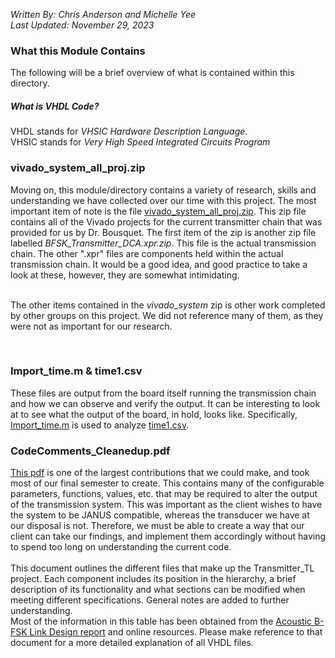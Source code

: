 *Written By: Chris Anderson and Michelle Yee* <br/>
*Last Updated: November 29, 2023*<br/>



### What this Module Contains
The following will be a brief overview of what is contained within this directory.

##### What is VHDL Code?
VHDL stands for *VHSIC Hardware Description Language*. <br/>
VHSIC stands for *Very High Speed Integrated Circuits Program* <br/>


### vivado_system_all_proj.zip
Moving on, this module/directory contains a variety of research, skills and understanding we have collected over our time with this project. The most important item of note is the file [vivado_system_all_proj.zip](./vivado_system_all_proj.zip). This zip file contains all of the Vivado projects for the current transmitter chain that was provided for us by Dr. Bousquet. The first item of the zip is another zip file labelled *BFSK_Transmitter_DCA.xpr.zip*. This file is the actual transmission chain. The other ".xpr" files are components held within the actual transmission chain. It would be a good idea, and good practice to take a look at these, however, they are somewhat intimidating. 
<br/>
<br/>

The other items contained in the *vivado_system* zip is other work completed by other groups on this project. We did not reference many of them, as they were not as important for our research. 

<br/>

### Import_time.m & time1.csv
These files are output from the board itself running the transmission chain and how we can observe and verify the output. It can be interesting to look at to see what the output of the board, in hold, looks like. Specifically, [Import_time.m](./Import_time.m) is used to analyze [time1.csv](./time1.csv).


### CodeComments_Cleanedup.pdf
[This pdf](./CodeComments_Cleanedup.pdf) is one of the largest contributions that we could make, and took most of our final semester to create. This contains many of the configurable parameters, functions, values, etc. that may be required to alter the output of the transmission system. This was important as the client wishes to have the system to be JANUS compatible, whereas the transducer we have at our disposal is not. Therefore, we must be able to create a way that our client can take our findings, and implement them accordingly without having to spend too long on understanding the current code. 
<br/>
<br/>
This document outlines the different files that make up the Transmitter_TL project. Each component includes its position in the hierarchy, a brief description of its functionality and what sections can be modified when meeting different specifications. General notes are added to further understanding.
<br/>
Most of the information in this table has been obtained from the [Acoustic B-FSK Link Design report](./Acoustic_B-FSK_Link_design_report.pdf) and online resources. Please make reference to that document for a more detailed explanation of all VHDL files.






